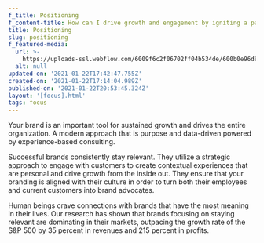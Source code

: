 ```yaml
---
f_title: Positioning
f_content-title: How can I drive growth and engagement by igniting a passion for my brand?
title: Positioning
slug: positioning
f_featured-media:
  url: >-
    https://uploads-ssl.webflow.com/6009f6c2f06702ff04b534de/600b0e96d8a7d33eea6da85c_icons8-accuracy.svg
  alt: null
updated-on: '2021-01-22T17:42:47.755Z'
created-on: '2021-01-22T17:14:04.989Z'
published-on: '2021-01-22T20:53:45.324Z'
layout: '[focus].html'
tags: focus
---
```


Your brand is an important tool for sustained growth and drives the entire organization. A modern approach that is purpose and data-driven powered by experience-based consulting.

Successful brands consistently stay relevant. They utilize a strategic approach to engage with customers to create contextual experiences that are personal and drive growth from the inside out. They ensure that your branding is aligned with their culture in order to turn both their employees and current customers into brand advocates.

Human beings crave connections with brands that have the most meaning in their lives. Our research has shown that brands focusing on staying relevant are dominating in their markets, outpacing the growth rate of the S&P 500 by 35 percent in revenues and 215 percent in profits.

‍
